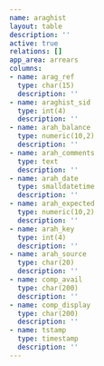 ```yaml
---
name: araghist
layout: table
description: ''
active: true
relations: []
app_area: arrears
columns:
- name: arag_ref
  type: char(15)
  description: ''
- name: araghist_sid
  type: int(4)
  description: ''
- name: arah_balance
  type: numeric(10,2)
  description: ''
- name: arah_comments
  type: text
  description: ''
- name: arah_date
  type: smalldatetime
  description: ''
- name: arah_expected
  type: numeric(10,2)
  description: ''
- name: arah_key
  type: int(4)
  description: ''
- name: arah_source
  type: char(20)
  description: ''
- name: comp_avail
  type: char(200)
  description: ''
- name: comp_display
  type: char(200)
  description: ''
- name: tstamp
  type: timestamp
  description: ''
---
```



